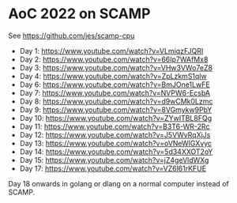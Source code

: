 # AoC 2022 on SCAMP

See https://github.com/jes/scamp-cpu

 - Day 1: https://www.youtube.com/watch?v=VLmiqzFJQRI
 - Day 2: https://www.youtube.com/watch?v=66Ip7WAfMx8
 - Day 3: https://www.youtube.com/watch?v=VHw3VWo7eZ8
 - Day 4: https://www.youtube.com/watch?v=ZpLzkmS1qlw
 - Day 6: https://www.youtube.com/watch?v=BmJOne1LwFE
 - Day 7: https://www.youtube.com/watch?v=NVPW6-EcsbA
 - Day 8: https://www.youtube.com/watch?v=d9wCMk0Lzmc
 - Day 9: https://www.youtube.com/watch?v=8VGmykw9PbY
 - Day 10: https://www.youtube.com/watch?v=ZYwITBL8FQg
 - Day 11: https://www.youtube.com/watch?v=B3T6-WR-2Rc
 - Day 12: https://www.youtube.com/watch?v=J5VWvRqXjJs
 - Day 13: https://www.youtube.com/watch?v=oVNeWlGXvyc
 - Day 14: https://www.youtube.com/watch?v=5d34XXOT2oY
 - Day 15: https://www.youtube.com/watch?v=jZ4geVldWXg
 - Day 17: https://www.youtube.com/watch?v=VZ6l61rKFUE

Day 18 onwards in golang or dlang on a normal computer instead of SCAMP.
